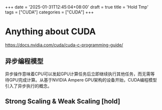 +++
date = '2025-01-31T12:45:04+08:00'
draft = true
title = 'Hold Tmp'
tags = ["CUDA"]
categories = ["CUDA"]
+++


# Anything about CUDA
https://docs.nvidia.com/cuda/cuda-c-programming-guide/


## 异步编程模型

异步操作意味着CPU可以发起GPU计算任务后立即继续执行其他任务，而无需等待GPU完成计算。从基于NVIDIA Ampere GPU架构的设备开始，CUDA编程模型引入了异步执行的概念。


## Strong Scaling & Weak Scaling  [hold]
